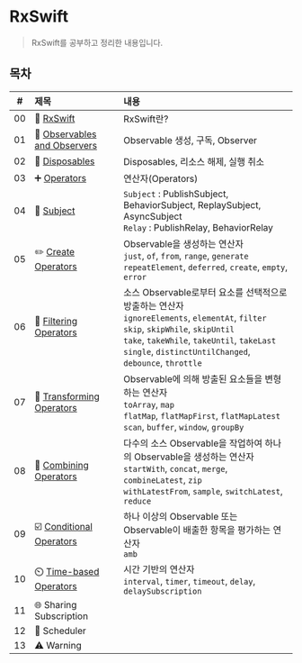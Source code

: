 # RxSwift
> RxSwift를 공부하고 정리한 내용입니다.

## 목차
|#|제목|내용|
|:---:|:---|:---|
|00|👋 [RxSwift](https://github.com/lygon55555/TIL/blob/main/RxSwift/00.%20RxSwift.md)|RxSwift란?|
|01|🔭 [Observables and Observers](https://github.com/lygon55555/TIL/blob/main/RxSwift/01.%20Observables%20and%20Observers.md)|Observable 생성, 구독, Observer|
|02|🧹 [Disposables](https://github.com/lygon55555/til/blob/main/RxSwift/02.%20Disposables.md)|Disposables, 리소스 해제, 실행 취소|
|03|➕ [Operators](https://github.com/lygon55555/til/blob/main/RxSwift/03.%20Operators.md)|연산자(Operators)|
|04|📖 [Subject](https://github.com/lygon55555/til/blob/main/RxSwift/04.%20Subject.md)|`Subject` : PublishSubject, BehaviorSubject, ReplaySubject, AsyncSubject <br/> `Relay` : PublishRelay, BehaviorRelay|
|05|✏️ [Create Operators](https://github.com/lygon55555/til/blob/main/RxSwift/05.%20Create%20Operators.md)|Observable을 생성하는 연산자<br/>`just`, `of`, `from`, `range`, `generate`<br/>`repeatElement`, `deferred`, `create`, `empty`, `error`|
|06|🧫 [Filtering Operators](https://github.com/lygon55555/til/blob/main/RxSwift/06.%20Filtering%20Operators.md)|소스 Observable로부터 요소를 선택적으로 방출하는 연산자<br/>`ignoreElements`, `elementAt`, `filter`<br/>`skip`, `skipWhile`, `skipUntil`<br/>`take`, `takeWhile`, `takeUntil`, `takeLast`<br/>`single`, `distinctUntilChanged`, `debounce`, `throttle`|
|07|💱 [Transforming Operators](https://github.com/lygon55555/til/blob/main/RxSwift/07.%20Transforming%20Operators.md)|Observable에 의해 방출된 요소들을 변형하는 연산자<br/>`toArray`, `map`<br/>`flatMap`, `flatMapFirst`, `flatMapLatest`<br/>`scan`, `buffer`, `window`, `groupBy`|
|08|🎒 [Combining Operators](https://github.com/lygon55555/til/blob/main/RxSwift/08.%20Combining%20Operators.md)|다수의 소스 Observable을 작업하여 하나의 Observable을 생성하는 연산자<br/>`startWith`, `concat`, `merge`, `combineLatest`, `zip`<br/>`withLatestFrom`, `sample`, `switchLatest`, `reduce`|
|09|☑️ [Conditional Operators](https://github.com/lygon55555/til/blob/main/RxSwift/09.%20Conditional%20Operators.md)|하나 이상의 Observable 또는 Observable이 배출한 항목을 평가하는 연산자<br/>`amb`|
|10|⏲️ [Time-based Operators](https://github.com/lygon55555/til/blob/main/RxSwift/10.%20Time-based%20Operators.md)|시간 기반의 연산자<br/>`interval`, `timer`, `timeout`, `delay`, `delaySubscription`|
|11|🌐 Sharing Subscription||  
|12|📅 Scheduler||  
|13|⚠️ Warning||  